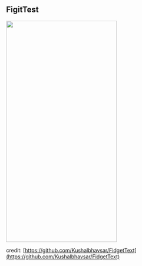 ## FigitTest
<img src="AddToBagAnimationTest/AddToBagAnimation.gif" alt="" width="300" height="600">

credit: [https://github.com/Kushalbhavsar/FidgetText](https://github.com/Kushalbhavsar/FidgetText)


